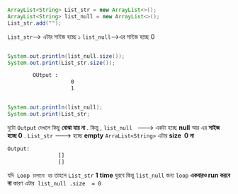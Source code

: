 
```java 

ArrayList<String> List_str = new ArrayList<>();  
ArrayList<String> list_null = new ArrayList<>();  
List_str.add("");

```

`List_str`--> এটার সাইজ হচ্ছে ১
`list_null`-->এর সাইজ হচ্ছে 0

```java

System.out.println(list_null.size());  
System.out.print(List_str.size());

```

```txt
		OUtput : 
					0
					1

```

```java 

System.out.println(list_null);  
System.out.print(List_str;
```


দুটো `Output` দেখলে কিছু **বোঝা যায় না** .
কিন্তু ,
`list_null ` ---> একটা হচ্ছে **null** আর এর **সাইজ হচ্ছে 0** .
`List_str`     --->   হচ্ছে **empty** ` ArraList<String> ` এটার  **size  0 না**


```txt
Output:
				[]
				[]
```

যদি` Loop চালানো হয়`
তাহলে `List_str` **1** **time** ঘুরবে কিন্তু
`list_null`  জন্য `loop` **একবারও run করবে না** কারণ এটার  `list_null .size  = 0`


